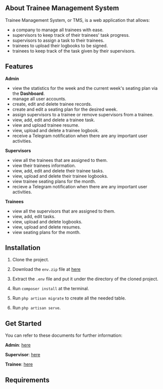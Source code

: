 ## About Trainee Management System

Trainee Management System, or TMS, is a web application that allows:
- a company to manage all trainees with ease.
- supervisors to keep track of their trainees' task progress.
- supervisors to assign a task to their trainees.
- trainees to upload their logbooks to be signed.
- trainees to keep track of the task given by their supervisors.

## Features

**Admin**
- view the statistics for the week and the current week's seating plan via the **Dashboard**.
- manage all user accounts.
- create, edit and delete trainee records.
- create and edit a seating plan for the desired week.
- assign supervisors to a trainee or remove supervisors from a trainee.
- view, add, edit and delete a trainee task.
- view and upload trainee resume.
- view, upload and delete a trainee logbook.
- receive a Telegram notification when there are any important user activities.

**Supervisors**
- view all the trainees that are assigned to them.
- view their trainees information.
- view, add, edit and delete their trainee tasks.
- view, upload and delete their trainee logbooks.
- view trainee seating plans for the month.
- recieve a Telegram notification when there are any important user activities.

**Trainees**
- view all the supervisors that are assigned to them.
- view, add, edit tasks.
- view, upload and delete logbooks.
- view, upload and delete resumes.
- view seating plans for the month.


## Installation
1. Clone the project.

2. Download the `env.zip` file at [here](https://drive.sains.com.my/index.php/f/18674969)

3. Extract the `.env` file and put it under the directory of the cloned project.

4. Run `composer install` at the terminal.

5. Run `php artisan migrate` to create all the needed table.

6. Run `php artisan serve`.

## Get Started
You can refer to these documents for further information:

**Admin**: [here](https://drive.sains.com.my/index.php/f/18675026)

**Supervisor**: [here](https://drive.sains.com.my/index.php/f/18675100)

**Trainee**: [here](https://drive.sains.com.my/index.php/f/18675101)


## Requirements


